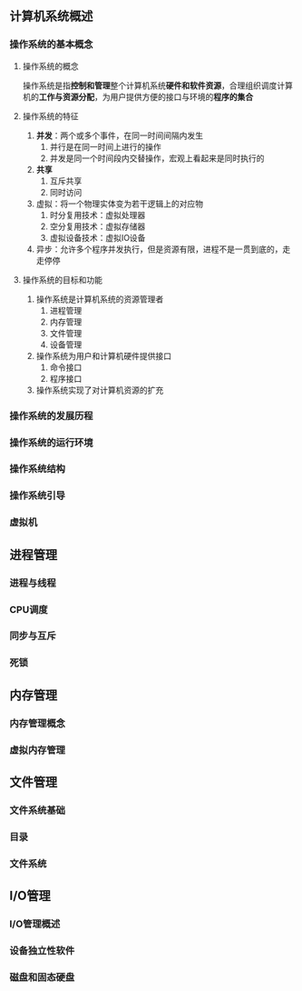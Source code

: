 ## 计算机系统概述

### 操作系统的基本概念

1. 操作系统的概念

    操作系统是指**控制和管理**整个计算机系统**硬件和软件资源**，合理组织调度计算机的**工作与资源分配**，为用户提供方便的接口与环境的**程序的集合**

2. 操作系统的特征

    1. **并发**：两个或多个事件，在同一时间间隔内发生
        1. 并行是在同一时间上进行的操作
        2. 并发是同一个时间段内交替操作，宏观上看起来是同时执行的
    2. **共享**
        1. 互斥共享
        2. 同时访问
    3. 虚拟：将一个物理实体变为若干逻辑上的对应物
        1. 时分复用技术：虚拟处理器
        2. 空分复用技术：虚拟存储器
        3. 虚拟设备技术：虚拟IO设备
    4. 异步：允许多个程序并发执行，但是资源有限，进程不是一贯到底的，走走停停

3. 操作系统的目标和功能

    1. 操作系统是计算机系统的资源管理者
        1. 进程管理
        2. 内存管理
        3. 文件管理
        4. 设备管理
    2. 操作系统为用户和计算机硬件提供接口
        1. 命令接口
        2. 程序接口
    3. 操作系统实现了对计算机资源的扩充

### 操作系统的发展历程

### 操作系统的运行环境

### 操作系统结构

### 操作系统引导

### 虚拟机

## 进程管理

### 进程与线程

### CPU调度

### 同步与互斥

### 死锁

## 内存管理

### 内存管理概念

### 虚拟内存管理

## 文件管理

### 文件系统基础

### 目录

### 文件系统

## I/O管理

### I/O管理概述

### 设备独立性软件

### 磁盘和固态硬盘

